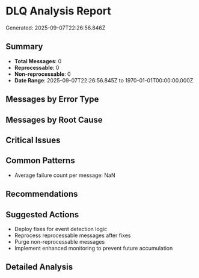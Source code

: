 # DLQ Analysis Report

Generated: 2025-09-07T22:26:56.846Z

## Summary

- **Total Messages**: 0
- **Reprocessable**: 0
- **Non-reprocessable**: 0
- **Date Range**: 2025-09-07T22:26:56.845Z to 1970-01-01T00:00:00.000Z

## Messages by Error Type



## Messages by Root Cause



## Critical Issues



## Common Patterns

- Average failure count per message: NaN

## Recommendations



## Suggested Actions

- Deploy fixes for event detection logic
- Reprocess reprocessable messages after fixes
- Purge non-reprocessable messages
- Implement enhanced monitoring to prevent future accumulation

## Detailed Analysis


